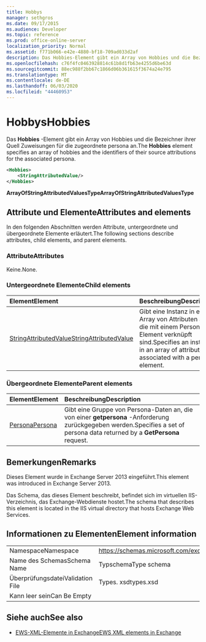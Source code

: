 ```yaml
---
title: Hobbys
manager: sethgros
ms.date: 09/17/2015
ms.audience: Developer
ms.topic: reference
ms.prod: office-online-server
localization_priority: Normal
ms.assetid: f771b066-e42e-4880-bf18-709ad033d2af
description: Das Hobbies-Element gibt ein Array von Hobbies und die Bezeichner ihrer Quell Zuweisungen für die zugeordnete persona an.
ms.openlocfilehash: c76f4fc0463928814c61b8d1fb63e4255d6be63d
ms.sourcegitcommit: 88ec988f2bb67c1866d06b361615f3674a24e795
ms.translationtype: MT
ms.contentlocale: de-DE
ms.lasthandoff: 06/03/2020
ms.locfileid: "44460953"
---
```

# <a name="hobbies"></a><span data-ttu-id="1192c-103">Hobbys</span><span class="sxs-lookup"><span data-stu-id="1192c-103">Hobbies</span></span>

<span data-ttu-id="1192c-104">Das **Hobbies** -Element gibt ein Array von Hobbies und die Bezeichner ihrer Quell Zuweisungen für die zugeordnete persona an.</span><span class="sxs-lookup"><span data-stu-id="1192c-104">The **Hobbies** element specifies an array of hobbies and the identifiers of their source attributions for the associated persona.</span></span> 
  
```XML
<Hobbies>
    <StringAttributedValue/>
</Hobbies>
```

 <span data-ttu-id="1192c-105">**ArrayOfStringAttributedValuesType**</span><span class="sxs-lookup"><span data-stu-id="1192c-105">**ArrayOfStringAttributedValuesType**</span></span>
## <a name="attributes-and-elements"></a><span data-ttu-id="1192c-106">Attribute und Elemente</span><span class="sxs-lookup"><span data-stu-id="1192c-106">Attributes and elements</span></span>

<span data-ttu-id="1192c-107">In den folgenden Abschnitten werden Attribute, untergeordnete und übergeordnete Elemente erläutert.</span><span class="sxs-lookup"><span data-stu-id="1192c-107">The following sections describe attributes, child elements, and parent elements.</span></span>
  
### <a name="attributes"></a><span data-ttu-id="1192c-108">Attribute</span><span class="sxs-lookup"><span data-stu-id="1192c-108">Attributes</span></span>

<span data-ttu-id="1192c-109">Keine.</span><span class="sxs-lookup"><span data-stu-id="1192c-109">None.</span></span>
  
### <a name="child-elements"></a><span data-ttu-id="1192c-110">Untergeordnete Elemente</span><span class="sxs-lookup"><span data-stu-id="1192c-110">Child elements</span></span>

|<span data-ttu-id="1192c-111">**Element**</span><span class="sxs-lookup"><span data-stu-id="1192c-111">**Element**</span></span>|<span data-ttu-id="1192c-112">**Beschreibung**</span><span class="sxs-lookup"><span data-stu-id="1192c-112">**Description**</span></span>|
|:-----|:-----|
|[<span data-ttu-id="1192c-113">StringAttributedValue</span><span class="sxs-lookup"><span data-stu-id="1192c-113">StringAttributedValue</span></span>](stringattributedvalue.md) <br/> |<span data-ttu-id="1192c-114">Gibt eine Instanz in einem Array von Attributen an, die mit einem Persona-Element verknüpft sind.</span><span class="sxs-lookup"><span data-stu-id="1192c-114">Specifies an instance in an array of attributes associated with a persona element.</span></span>  <br/> |
   
### <a name="parent-elements"></a><span data-ttu-id="1192c-115">Übergeordnete Elemente</span><span class="sxs-lookup"><span data-stu-id="1192c-115">Parent elements</span></span>

|<span data-ttu-id="1192c-116">**Element**</span><span class="sxs-lookup"><span data-stu-id="1192c-116">**Element**</span></span>|<span data-ttu-id="1192c-117">**Beschreibung**</span><span class="sxs-lookup"><span data-stu-id="1192c-117">**Description**</span></span>|
|:-----|:-----|
|[<span data-ttu-id="1192c-118">Persona</span><span class="sxs-lookup"><span data-stu-id="1192c-118">Persona</span></span>](persona.md) <br/> |<span data-ttu-id="1192c-119">Gibt eine Gruppe von Persona-Daten an, die von einer **getpersona** -Anforderung zurückgegeben werden.</span><span class="sxs-lookup"><span data-stu-id="1192c-119">Specifies a set of persona data returned by a **GetPersona** request.</span></span>  <br/> |
   
## <a name="remarks"></a><span data-ttu-id="1192c-120">Bemerkungen</span><span class="sxs-lookup"><span data-stu-id="1192c-120">Remarks</span></span>

<span data-ttu-id="1192c-121">Dieses Element wurde in Exchange Server 2013 eingeführt.</span><span class="sxs-lookup"><span data-stu-id="1192c-121">This element was introduced in Exchange Server 2013.</span></span>
  
<span data-ttu-id="1192c-122">Das Schema, das dieses Element beschreibt, befindet sich im virtuellen IIS-Verzeichnis, das Exchange-Webdienste hostet.</span><span class="sxs-lookup"><span data-stu-id="1192c-122">The schema that describes this element is located in the IIS virtual directory that hosts Exchange Web Services.</span></span>
  
## <a name="element-information"></a><span data-ttu-id="1192c-123">Informationen zu Elementen</span><span class="sxs-lookup"><span data-stu-id="1192c-123">Element information</span></span>

|||
|:-----|:-----|
|<span data-ttu-id="1192c-124">Namespace</span><span class="sxs-lookup"><span data-stu-id="1192c-124">Namespace</span></span>  <br/> |https://schemas.microsoft.com/exchange/services/2006/types  <br/> |
|<span data-ttu-id="1192c-125">Name des Schemas</span><span class="sxs-lookup"><span data-stu-id="1192c-125">Schema Name</span></span>  <br/> |<span data-ttu-id="1192c-126">Typschema</span><span class="sxs-lookup"><span data-stu-id="1192c-126">Type schema</span></span>  <br/> |
|<span data-ttu-id="1192c-127">Überprüfungsdatei</span><span class="sxs-lookup"><span data-stu-id="1192c-127">Validation File</span></span>  <br/> |<span data-ttu-id="1192c-128">Types. xsd</span><span class="sxs-lookup"><span data-stu-id="1192c-128">types.xsd</span></span>  <br/> |
|<span data-ttu-id="1192c-129">Kann leer sein</span><span class="sxs-lookup"><span data-stu-id="1192c-129">Can Be Empty</span></span>  <br/> ||
   
## <a name="see-also"></a><span data-ttu-id="1192c-130">Siehe auch</span><span class="sxs-lookup"><span data-stu-id="1192c-130">See also</span></span>



- [<span data-ttu-id="1192c-131">EWS-XML-Elemente in Exchange</span><span class="sxs-lookup"><span data-stu-id="1192c-131">EWS XML elements in Exchange</span></span>](ews-xml-elements-in-exchange.md)

